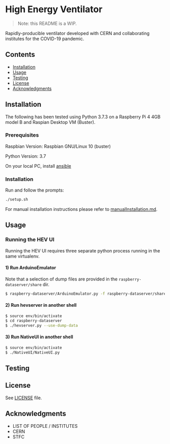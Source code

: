 # High Energy Ventilator

> Note: this README is a WIP.

Rapidly-producible ventilator developed with CERN and collaborating institutes for the COVID-19 pandemic.

## Contents

* [Installation](#installation)
* [Usage](#usage)
* [Testing](#testing)
* [License](#license)
* [Acknowledgments](#acknowledgments)

## Installation

The following has been tested using Python 3.7.3 on a Raspberry Pi 4 4GB model B and Raspian Desktop VM (Buster).

### Prerequisites

Raspbian Version: Raspbian GNU/Linux 10 (buster)

Python Version: 3.7

On your local PC, install [ansible](https://docs.ansible.com/ansible/latest/installation_guide/index.html)

### Installation

Run and follow the prompts:

```bash
./setup.sh
```

For manual installation instructions please refer to [manualInstallation.md](manualInstallation.md).

## Usage

### Running the HEV UI

Running the HEV UI requires three separate python process running in the same virtualenv.

#### 1) Run ArduinoEmulator

Note that a selection of dump files are provided in the `raspberry-dataserver/share` dir.

```bash
$ raspberry-dataserver/ArduinoEmulator.py -f raspberry-dataserver/share/B6-20201207.dump
```

#### 2) Run hevserver in another shell

```bash
$ source env/bin/activate
$ cd raspberry-dataserver
$ ./hevserver.py --use-dump-data
```

#### 3) Run NativeUI in another shell

```bash
$ source env/bin/activate
$ ./NativeUI/NativeUI.py
```

## Testing

## License

See [LICENSE](LICENCE.txt) file.

## Acknowledgments

* LIST OF PEOPLE / INSTITUTES
* CERN
* STFC
